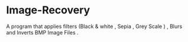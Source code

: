 # Image-Recovery
A program that applies filters (Black & white , Sepia , Grey Scale )  , Blurs and Inverts BMP Image Files . 
